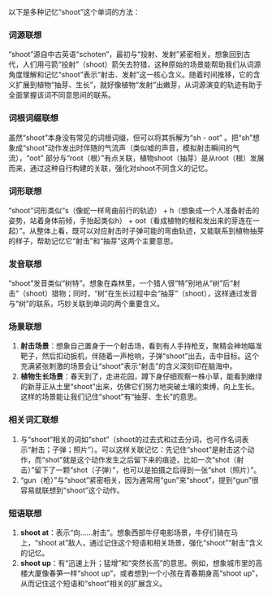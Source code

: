以下是多种记忆“shoot”这个单词的方法：

### 词源联想
“shoot”源自中古英语“schoten”，最初与“投射、发射”紧密相关。想象回到古代，人们用弓箭“投射”（shoot）箭矢去狩猎，这种原始的场景能帮助我们从词源角度理解和记忆“shoot”表示“射击、发射”这一核心含义。随着时间推移，它的含义扩展到植物“抽芽、生长”，就好像植物“发射”出嫩芽，从词源演变的轨迹有助于全面掌握该词不同意思间的联系。

### 词根词缀联想
虽然“shoot”本身没有常见的词根词缀，但可以将其拆解为“sh - oot” 。把“sh”想象成“shoot”动作发出时伴随的气流声（类似嘘的声音，模拟射击瞬间的气流），“oot” 部分与“root（根）”有点关联，植物shoot（抽芽）是从root（根）发展而来，通过这种自行构建的关联，强化对shoot不同含义的记忆。

### 词形联想
“shoot”词形类似“s（像蛇一样弯曲前行的轨迹） + h（想象成一个人准备射击的姿势，站着身体前倾，手抬起类似h） + oot（看成植物的根和发出来的芽连在一起）”。从整体上看，既可以对应射击时子弹可能的弯曲轨迹，又能联系到植物抽芽的样子，帮助记忆它“射击”和“抽芽”这两个主要意思。

### 发音联想
“shoot”发音类似“树特”。想象在森林里，一个猎人很“特”别地从“树”后“射击”（shoot）猎物；同时，“树”在生长过程中会“抽芽”（shoot），这样通过发音与“树”的联系，巧妙关联到单词的两个重要含义。

### 场景联想
1. **射击场景**：想象自己置身于一个射击场，看到有人手持枪支，聚精会神地瞄准靶子，然后扣动扳机，伴随着一声枪响，子弹“shoot”出去，击中目标。这个充满紧张刺激的场景会让“shoot”表示“射击”的含义深刻印在脑海中。
2. **植物生长场景**：春天到了，走进花园，蹲下身仔细观察一株小草，能看到嫩绿的新芽正从土里“shoot”出来，仿佛它们努力地突破土壤的束缚，向上生长。这样的场景能让我们记住“shoot”有“抽芽、生长”的意思。

### 相关词汇联想
1. 与“shoot”相关的词如“shot”（shoot的过去式和过去分词，也可作名词表示“射击；子弹；照片”）。可以这样关联记忆：先记住“shoot”是射击这个动作，而“shot”就是这个动作发生之后留下来的痕迹，比如一次“shot（射击）”留下了一颗“shot（子弹）”，也可以是拍摄之后得到一张“shot（照片）”。
2. “gun（枪）”与“shoot”紧密相关，因为通常用“gun”来“shoot”，提到“gun”很容易就联想到“shoot”这个动作。

### 短语联想
1. **shoot at**：表示“向……射击”。想象西部牛仔电影场景，牛仔们骑在马上，“shoot at”敌人，通过记住这个短语和相关场景，强化“shoot”“射击”含义的记忆。
2. **shoot up**：有“迅速上升；猛增”和“突然长高”的意思。例如，想象城市里的高楼大厦像春笋一样“shoot up”，或者想到一个小孩在青春期身高“shoot up”，从而记住这个短语和“shoot”相关的扩展含义。 